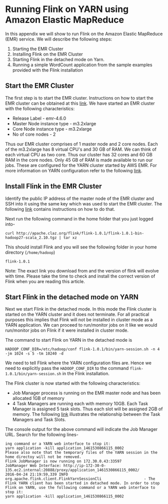# Running Flink on YARN using Amazon Elastic MapReduce
In this appendix we will show to run Flink on the Amazon Elastic MapReduce (EMR) service. We will describe the following steps:
1. Starting the EMR Cluster
2. Installing Flink on the EMR Cluster
3. Starting Flink in the detached mode on Yarn. 
4. Running a simple WordCount application from the sample examples provided with the Flink installation

## Start the EMR Cluster

The first step is to start the EMR cluster. Instructions on how to start the EMR cluster can be obtained at this [link](http://docs.aws.amazon.com/ElasticMapReduce/latest/ManagementGuide/emr-what-is-emr.html). We have started an EMR cluster with the following characteristics:

- Release Label - emr-4.6.0
- Master Node instance type - m3.2xlarge
- Core Node instance type -  m3.2xlarge
- No of core nodes - 2

Thus our EMR cluster comprises of 1 master node and 2 core nodes. Each of the m3.2xlarge has 8 virtual CPU's and 30 GB of RAM. We can think of each virtual CPU as two core. Thus our cluster has 32 cores and 60 GB RAM in the core nodes. Only 45 GB of RAM is made available to run our jobs. These are configured for the YARN cluster started by AWS EMR. For more information on YARN configuration refer to the following [link](http://hadoop.apache.org/docs/current/hadoop-yarn/hadoop-yarn-site/YARN.html).   

## Install Flink in the EMR Cluster

Identify the public IP address of the master node of the EMR cluster and SSH into it using the same key which was used to start the EMR cluster. The following [link](http://docs.aws.amazon.com/ElasticMapReduce/latest/DeveloperGuide/EMR_SetUp_SSH.html) contains instructions on how to do that. 

Next run the following command in the home folder that you just logged into-

```
curl http://apache.claz.org/flink/flink-1.0.1/flink-1.0.1-bin-hadoop27-scala_2.10.tgz | tar xz
```

This should install Flink and you will see the following folder in your home directory (`/home/hadoop`)

`flink-1.0.1`

Note: The exact link you download from and the version of flink will evolve with time. Please take the time to check and install the correct version of Flink when you are reading this article.

## Start Flink in the detached mode on YARN

Next we start Flink in the detached mode. In this mode the Flink cluster is started on the YARN cluster and it does not terminate. For all practical purposes this implies that Flink will not be installed in cluster mode as a YARN application. We can proceed to run/monitor jobs on it like we would run/monitor jobs on Flink if it were installed in cluster mode. 

The command to start Flink on YARN in the detached mode is

```
HADOOP_CONF_DIR=/etc/hadoop/conf flink-1.0.1/bin/yarn-session.sh -n 4 -jm 1024 -s 5 -tm 10240 -d
```

We need to tell Flink where the YARN configuration files are. Hence we need to explicitly pass the `HADOOP_CONF_DIR` to the command `flink-1.0.1/bin/yarn-session.sh` in the Flink installation.

The Flink cluster is now started with the following characteristics:
- Job Manager process is running on the EMR master node and has been allocated 1GB of memory
- 4 Task Managers are running each with memory 10GB. Each Task Manager is assigned 5 task slots. Thus each slot will be assigned 2GB of memory. The following [link](https://ci.apache.org/projects/flink/flink-docs-master/setup/config.html#configuring-taskmanager-processing-slots) illustrates the relationship between the Task Managers and Task Slots.


The console output for the above command will indicate the Job Manager URL. Search for the following lines-
```
ing command or a YARN web interface to stop it:
yarn application -kill application_1461530866115_0002
Please also note that the temporary files of the YARN session in the home directoy will not be removed.
Flink JobManager is now running on 172.30.0.43:33597
JobManager Web Interface: http://ip-172-30-0-135.ec2.internal:20888/proxy/application_1461530866115_0002/
2016-04-24 21:19:59,339 INFO  org.apache.flink.client.FlinkYarnSessionCli                   - The Flink YARN client has been started in detached mode. In order to stop Flink on YARN, use the following command or a YARN web interface to stop it:
yarn application -kill application_1461530866115_0002
```





 


